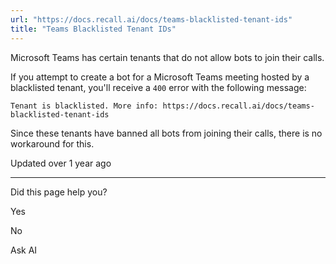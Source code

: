 ```yaml
---
url: "https://docs.recall.ai/docs/teams-blacklisted-tenant-ids"
title: "Teams Blacklisted Tenant IDs"
---
```


Microsoft Teams has certain tenants that do not allow bots to join their calls.

If you attempt to create a bot for a Microsoft Teams meeting hosted by a blacklisted tenant, you'll receive a `400` error with the following message:

```rdmd-code lang- theme-light
Tenant is blacklisted. More info: https://docs.recall.ai/docs/teams-blacklisted-tenant-ids

```

Since these tenants have banned all bots from joining their calls, there is no workaround for this.

Updated over 1 year ago

* * *

Did this page help you?

Yes

No

Ask AI
